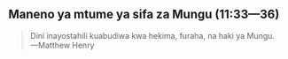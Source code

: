 ## Maneno ya mtume ya sifa za Mungu (11:33—36)

> Dini inayostahili kuabudiwa kwa hekima, furaha, na haki ya Mungu.  
> —Matthew Henry
